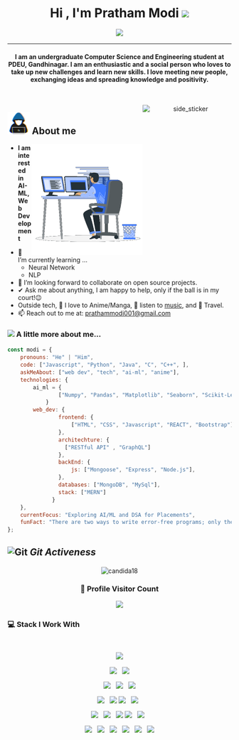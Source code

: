 
<h1 align="center"><b>Hi , I'm Pratham Modi </b><img src="https://media.giphy.com/media/hvRJCLFzcasrR4ia7z/giphy.gif" width="35"></h1>
<!--  -->
<p align="center">
  <a href="https://github.com/DenverCoder1/readme-typing-svg"><img src="https://readme-typing-svg.herokuapp.com?font=Time+New+Roman&color=cyan&size=25&center=true&vCenter=true&width=600&height=100&lines=Hello%2C+World!++;AI-ML+Enthusiast,;Self-taught+Back-End+Developer,;Computer+Science+Student,;Anime+%E2%9D%A4%EF%B8%8F;Active+Learner,;"></a>
</p>

<hr/>
<h4 align="center">I am an undergraduate Computer Science and Engineering student at PDEU, Gandhinagar. I am an enthusiastic and a social person who loves to take up new challenges and learn new skills. I love meeting new people, exchanging ideas and spreading knowledge and positivity.</h4>
<br>

<p align="center">
  <img align="right" width="200px" height="200px" alt="side_sticker" src="https://media.giphy.com/media/TEnXkcsHrP4YedChhA/giphy.gif" />
</p>

## <picture><img src = "https://github.com/0xAbdulKhalid/0xAbdulKhalid/raw/main/assets/mdImages/about_me.gif" width = 50px></picture> **About me**

<picture> <img align="right" src="https://github.com/0xAbdulKhalid/0xAbdulKhalid/raw/main/assets/mdImages/Right_Side.gif" width = 250px></picture>
* **I am interested in AI-ML, Web Development**
- 🌱 I’m currently learning ...
  - Neural Network
  - NLP
- 👯 I’m looking forward to collaborate on open source projects.
- ✔ Ask me about anything, I am happy to help, only if the ball is in my court!😉<br>
- Outside tech, 📖 I love to Anime/Manga, 🎵 listen to <a href="https://open.spotify.com/user/i0tpzx4uozqy5ww6u3w8kw8k4?si=601fdc6152a845ab">music</a>, and 🌴 Travel.
- 📫 Reach out to me at: <a href="prathammodi001@gmail.com">prathammodi001@gmail.com</a>


### <img src="https://media.giphy.com/media/VgCDAzcKvsR6OM0uWg/giphy.gif" width="50"> A little more about me...  

```javascript
const modi = {
    pronouns: "He" | "Him",
    code: ["Javascript", "Python", "Java", "C", "C++", ],
    askMeAbout: ["web dev", "tech", "ai-ml", "anime"],
    technologies: {
        ai_ml = {
                ["Numpy", "Pandas", "Matplotlib", "Seaborn", "Scikit-Learn", "Tensorflow", "Keras"]
            }
        web_dev: {
                frontend: {
                    ["HTML", "CSS", "Javascript", "REACT", "Bootstrap"]
                },
                architechture: {
                  ["RESTful API" , "GraphQL"]
                },
                backEnd: {
                    js: ["Mongoose", "Express", "Node.js"],
                },
                databases: ["MongoDB", "MySql"],
                stack: ["MERN"]
              }
    },
    currentFocus: "Exploring AI/ML and DSA for Placements",
    funFact: "There are two ways to write error-free programs; only the third one works"
};
```


## <img src="https://media.giphy.com/media/W5eoZHPpUx9sapR0eu/giphy.gif" width="30px" alt="Git"/>&nbsp;<i><b>Git Activeness</b></i></p>
<p align="center"><img src="https://github-readme-streak-stats.herokuapp.com/?user=candida18&theme=algolia" alt="candida18"  /></p>





<div align=center>
  <h3><b>📍 Profile Visitor Count</b></h3>
</div>
    
<!-- retro visitor counter -->  
<p align="center" >   
  <img src="https://profile-counter.glitch.me/DHANOLA/count.svg" />  
</p>



### 💻 Stack I Work With

<br>

<p  align="center">

<img src="https://img.shields.io/badge/TensorFlow-%23FF6F00.svg?style=for-the-badge&logo=TensorFlow&logoColor=white" height="25"/>
  </p>
  
<p  align="center">

<img src="https://img.shields.io/badge/numpy-%23013243.svg?style=for-the-badge&logo=numpy&logoColor=white" height="25"/>  
  &nbsp;
<img src="https://img.shields.io/badge/pandas-%23150458.svg?style=for-the-badge&logo=pandas&logoColor=white" height="25"/>
  </p>
  
  <p  align="center">

  
<img src="https://img.shields.io/badge/Matplotlib-%23ffffff.svg?style=for-the-badge&logo=Matplotlib&logoColor=black" height="25"/>
  &nbsp;
<img src="https://img.shields.io/badge/scikit--learn-%23F7931E.svg?style=for-the-badge&logo=scikit-learn&logoColor=white" height="25"/>
  &nbsp;
<img src="https://img.shields.io/badge/Kaggle-035a7d?style=for-the-badge&logo=kaggle&logoColor=white" height="25"/>  
 </p>

 <p  align="center">
<img src="https://img.shields.io/badge/html5-%23E34F26.svg?style=for-the-badge&logo=html5&logoColor=white">
&nbsp;
  
<img src="https://img.shields.io/badge/css3-%231572B6.svg?style=for-the-badge&logo=css3&logoColor=white" height="25">

  <img src="https://img.shields.io/badge/javascript-%23323330.svg?style=for-the-badge&logo=javascript&logoColor=%23F7DF1E" height="25">
&nbsp;
  
<img src="https://img.shields.io/badge/bootstrap-%238511FA.svg?style=for-the-badge&logo=bootstrap&logoColor=white" height="25">
&nbsp;
</p>


 
 <p  align="center">
<img src="https://img.shields.io/badge/MongoDB-%234ea94b.svg?style=for-the-badge&logo=mongodb&logoColor=white" height="25">
  &nbsp;

<img src="https://img.shields.io/badge/express.js-%23404d59.svg?style=for-the-badge&logo=express&logoColor=%2361DAFB">
&nbsp;
  
<img src="https://img.shields.io/badge/react-%2320232a.svg?style=for-the-badge&logo=react&logoColor=%2361DAFB" height="25">

  <img src="https://img.shields.io/badge/node.js-6DA55F?style=for-the-badge&logo=node.js&logoColor=white" height="25">
&nbsp;
  
<img src="https://img.shields.io/badge/JWT-black?style=for-the-badge&logo=JSON%20web%20tokens" height="25">
&nbsp;
</p>

<p align="center">

<img src="https://img.shields.io/badge/Java-ED8B00?style=for-the-badge&logo=java&logoColor=white" height="25">
&nbsp;
  <img src="https://img.shields.io/badge/MySQL-00000F?style=for-the-badge&logo=mysql&logoColor=white" height="25">
&nbsp;
    <img src="https://img.shields.io/badge/conda-342B029.svg?&style=for-the-badge&logo=anaconda&logoColor=white" height="25">
&nbsp;
    <img src="https://img.shields.io/badge/pycharm-143?style=for-the-badge&logo=pycharm&logoColor=black&color=black&labelColor=green" height="25">
&nbsp;
  <img src="https://img.shields.io/badge/sublime_text-%23575757.svg?&style=for-the-badge&logo=sublime-text&logoColor=important" height="25">
&nbsp;
  <img src="https://img.shields.io/badge/Visual_Studio_Code-0078D4?style=for-the-badge&logo=visual%20studio%20code&logoColor=white" height="25">

</p>
<br>
